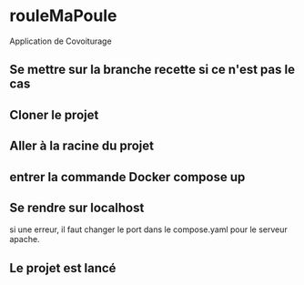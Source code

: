 # rouleMaPoule
Application de Covoiturage

## Se mettre sur la branche recette si ce n'est pas le cas
## Cloner le projet
## Aller à la racine du projet
## entrer la commande Docker compose up 
## Se rendre sur localhost
si une erreur, il faut changer le port dans le compose.yaml pour le serveur apache.
## Le projet est lancé
